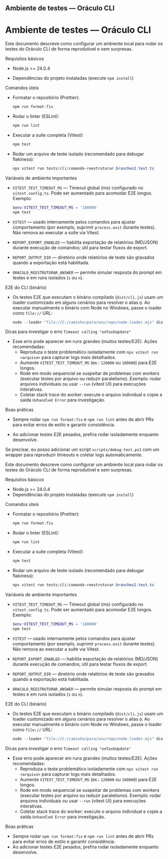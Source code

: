 ## Ambiente de testes — Oráculo CLI

# Ambiente de testes — Oráculo CLI

Este documento descreve como configurar um ambiente local para rodar os testes do Oráculo CLI de forma reprodutível e sem surpresas.

Requisitos básicos

- Node.js >= 24.0.4

- Dependências do projeto instaladas (execute `npm install`)

Comandos úteis

- Formatar o repositório (Prettier):

  ```powershell
  npm run format:fix
  ```

- Rodar o linter (ESLint):

  ```powershell
  npm run lint
  ```

- Executar a suíte completa (Vitest):

  ```powershell
  npm test
  ```

- Rodar um arquivo de teste isolado (recomendado para debugar flakiness):

  ```powershell
  npx vitest run tests/cli/comando-reestruturar.branches2.test.ts
  ```

Variáveis de ambiente importantes

- `VITEST_TEST_TIMEOUT_MS` — Timeout global (ms) configurado no `vitest.config.ts`. Pode ser aumentado para acomodar E2E longos. Exemplo:

  ```powershell
  $env:VITEST_TEST_TIMEOUT_MS = '180000'
  npm test
  ```

- `VITEST` — usado internamente pelos comandos para ajustar comportamento (por exemplo, suprimir `process.exit` durante testes). Não remova ao executar a suíte via Vitest.

- `REPORT_EXPORT_ENABLED` — habilita exportação de relatórios (MD/JSON) durante execução de comandos; útil para testar fluxos de export.

- `REPORT_OUTPUT_DIR` — diretório onde relatórios de teste são gravados quando a exportação está habilitada.

- `ORACULO_REESTRUTURAR_ANSWER` — permite simular resposta do prompt em testes e em runs isolados (`s` ou `n`).

E2E do CLI (binário)

- Os testes E2E que executam o binário compilado (`dist/cli.js`) usam um loader customizado em alguns cenários para resolver o alias `@`. Ao executar manualmente o binário com Node no Windows, passe o loader como `file://` URL:

  ```powershell
  node --loader "file://C:/caminho/para/seu/repo/node.loader.mjs" dist/cli.js diagnosticar --scan-only
  ```

Dicas para investigar o erro `Timeout calling "onTaskUpdate"`

- Esse erro pode aparecer em runs grandes (muitos testes/E2E). Ações recomendadas:
  - Reproduza o teste problemático isoladamente com `npx vitest run <arquivo>` para capturar logs mais detalhados.
  - Aumente `VITEST_TEST_TIMEOUT_MS` (ex.: `120000` ou `180000`) para E2E longos.
  - Rode em modo sequencial se suspeitar de problemas com workers (executar testes por arquivo ou reduzir paralelismo). Exemplo: rodar arquivos individuais ou usar `--run` (vitest UI) para execuções interativas.
  - Coletar stack trace do worker: execute o arquivo individual e copie a saída `Unhandled Error` para investigação.

Boas práticas

- Sempre rodar `npm run format:fix` e `npm run lint` antes de abrir PRs para evitar erros de estilo e garantir consistência.

- Ao adicionar testes E2E pesados, prefira rodar isoladamente enquanto desenvolve.

Se precisar, eu posso adicionar um script `scripts/debug-test.ps1` com um wrapper para reproduzir timeouts e coletar logs automaticamente.

Este documento descreve como configurar um ambiente local para rodar os testes do Oráculo CLI de forma reprodutível e sem surpresas.

Requisitos básicos

- Node.js >= 24.0.4
- Dependências do projeto instaladas (execute `npm install`)

Comandos úteis

- Formatar o repositório (Prettier):

  ```powershell
  npm run format:fix
  ```

- Rodar o linter (ESLint):

  ```powershell
  npm run lint
  ```

- Executar a suíte completa (Vitest):

  ```powershell
  npm test
  ```

- Rodar um arquivo de teste isolado (recomendado para debugar flakiness):

  ```powershell
  npx vitest run tests/cli/comando-reestruturar.branches2.test.ts
  ```

Variáveis de ambiente importantes

- `VITEST_TEST_TIMEOUT_MS` — Timeout global (ms) configurado no `vitest.config.ts`. Pode ser aumentado para acomodar E2E longos. Exemplo:

  ```powershell
  $env:VITEST_TEST_TIMEOUT_MS = '180000'
  npm test
  ```

- `VITEST` — usado internamente pelos comandos para ajustar comportamento (por exemplo, suprimir `process.exit` durante testes). Não remova ao executar a suíte via Vitest.

- `REPORT_EXPORT_ENABLED` — habilita exportação de relatórios (MD/JSON) durante execução de comandos; útil para testar fluxos de export.

- `REPORT_OUTPUT_DIR` — diretório onde relatórios de teste são gravados quando a exportação está habilitada.

- `ORACULO_REESTRUTURAR_ANSWER` — permite simular resposta do prompt em testes e em runs isolados (`s` ou `n`).

E2E do CLI (binário)

- Os testes E2E que executam o binário compilado (`dist/cli.js`) usam um loader customizado em alguns cenários para resolver o alias `@`. Ao executar manualmente o binário com Node no Windows, passe o loader como `file://` URL:

  ```powershell
  node --loader "file://C:/caminho/para/seu/repo/node.loader.mjs" dist/cli.js diagnosticar --scan-only
  ```

Dicas para investigar o erro `Timeout calling "onTaskUpdate"`

- Esse erro pode aparecer em runs grandes (muitos testes/E2E). Ações recomendadas:
  - Reproduza o teste problemático isoladamente com `npx vitest run <arquivo>` para capturar logs mais detalhados.
  - Aumente `VITEST_TEST_TIMEOUT_MS` (ex.: `120000` ou `180000`) para E2E longos.
  - Rode em modo sequencial se suspeitar de problemas com workers (executar testes por arquivo ou reduzir paralelismo). Exemplo: rodar arquivos individuais ou usar `--run` (vitest UI) para execuções interativas.
  - Coletar stack trace do worker: execute o arquivo individual e copie a saída `Unhandled Error` para investigação.

Boas práticas

- Sempre rodar `npm run format:fix` e `npm run lint` antes de abrir PRs para evitar erros de estilo e garantir consistência.
- Ao adicionar testes E2E pesados, prefira rodar isoladamente enquanto desenvolve.
